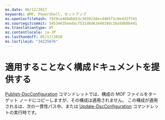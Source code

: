 ```yaml
---
ms.date: 06/12/2017
keywords: WMF, PowerShell, セットアップ
ms.openlocfilehash: f929ce4684bb53c3039238ecd465f1c0e432f741
ms.sourcegitcommit: 54534635eedacf531d8d6344019dc16a50b8b441
ms.translationtype: HT
ms.contentlocale: ja-JP
ms.lasthandoff: 05/17/2018
ms.locfileid: "34225676"
---
```

# <a name="deliver-a-configuration-document-without-applying"></a>適用することなく構成ドキュメントを提供する

[Publish-DscConfiguration](https://technet.microsoft.com/library/mt517875.aspx) コマンドレットでは、構成の MOF ファイルをターゲット ノードにコピーしますが、その構成は適用されません。
この構成が適用されるは、次の一貫性パス中、または [Update-DscConfiguration](https://technet.microsoft.com/library/mt143541.aspx) コマンドレットの実行時です。
